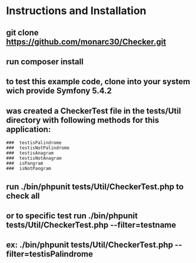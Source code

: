 # Instructions and Installation

## git clone https://github.com/monarc30/Checker.git

## run composer install

## to test this example code, clone into your system wich provide Symfony 5.4.2

## was created a CheckerTest file in the tests/Util directory with following methods for this application:

    ###  testisPalindrome
    ###  testisNotPalindrome
    ###  testisAnagram
    ###  testisNotAnagram
    ###  isPangram
    ###  isNotPangram


## run ./bin/phpunit tests/Util/CheckerTest.php to check all 
## or to specific test run ./bin/phpunit tests/Util/CheckerTest.php --filter=testname

## ex: ./bin/phpunit tests/Util/CheckerTest.php --filter=testisPalindrome

